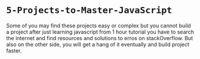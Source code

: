 # `5-Projects-to-Master-JavaScript`

Some of you may find these projects easy or complex but you cannot build a project after just learning javascript from 1 hour tutorial you have to search the internet and find resources and solutions to erros on stackOverflow.
But also on the other side, you will get a hang of it eventually and build project faster.
